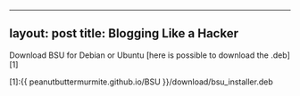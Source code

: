 
---
layout: post
title: Blogging Like a Hacker
---
Download BSU for Debian or Ubuntu [here is possible to download the .deb][1]

[1]:{{ peanutbuttermurmite.github.io/BSU }}/download/bsu_installer.deb
